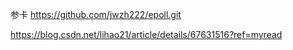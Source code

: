 参卡
https://github.com/jwzh222/epoll.git

https://blog.csdn.net/lihao21/article/details/67631516?ref=myread
